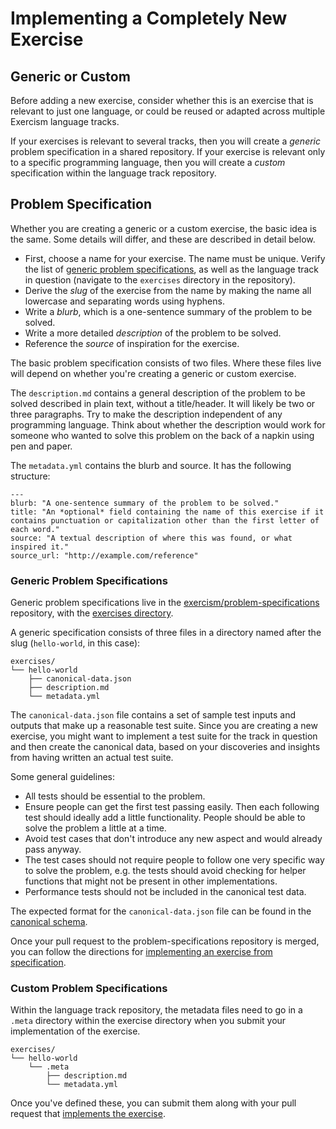 # Implementing a Completely New Exercise

## Generic or Custom

Before adding a new exercise, consider whether this is an exercise that is relevant to just one language, or could be reused or adapted across multiple Exercism language tracks.

If your exercises is relevant to several tracks, then you will create a _generic_ problem specification in a shared repository. If your exercise is relevant only to a specific programming language, then you will create a _custom_ specification within the language track repository.

## Problem Specification

Whether you are creating a generic or a custom exercise, the basic idea is the same. Some details will differ, and these are described in detail below.

* First, choose a name for your exercise. The name must be unique. Verify the list of [generic problem specifications][spec-exercises], as well as the language track in question (navigate to the `exercises` directory in the repository).
* Derive the _slug_ of the exercise from the name by making the name all lowercase and separating words using hyphens.
* Write a _blurb_, which is a one-sentence summary of the problem to be solved.
* Write a more detailed _description_ of the problem to be solved.
* Reference the _source_ of inspiration for the exercise.

The basic problem specification consists of two files. Where these files live will depend on whether you're creating a generic or custom exercise.

The `description.md` contains a general description of the problem to be solved described in plain text, without a title/header. It will likely be two or three paragraphs. Try to make the description independent of any programming language. Think about whether the description would work for someone who wanted to solve this problem on the back of a napkin using pen and paper.

The `metadata.yml` contains the blurb and source. It has the following structure:

```
---
blurb: "A one-sentence summary of the problem to be solved."
title: "An *optional* field containing the name of this exercise if it contains punctuation or capitalization other than the first letter of each word."
source: "A textual description of where this was found, or what inspired it."
source_url: "http://example.com/reference"
```

### Generic Problem Specifications

Generic problem specifications live in the [exercism/problem-specifications][problem-specifications] repository, with the [exercises directory][spec-exercises].

A generic specification consists of three files in a directory named after the slug (`hello-world`, in this case):

```
exercises/
└── hello-world
    ├── canonical-data.json
    ├── description.md
    └── metadata.yml
```

The `canonical-data.json` file contains a set of sample test inputs and outputs that make up a reasonable test suite. Since you are creating a new exercise, you might want to implement a test suite for the track in question and then create the canonical data, based on your discoveries and insights from having written an actual test suite.

Some general guidelines:

* All tests should be essential to the problem.
* Ensure people can get the first test passing easily. Then each following test should ideally add a little functionality. People should be able to solve the problem a little at a time.
* Avoid test cases that don't introduce any new aspect and would already pass anyway.
* The test cases should not require people to follow one very specific way to solve the problem, e.g. the tests should avoid checking for helper functions that might not be present in other implementations.
* Performance tests should not be included in the canonical test data.

The expected format for the `canonical-data.json` file can be found in the [canonical schema](https://github.com/exercism/problem-specifications/blob/master/canonical-schema.json).

Once your pull request to the problem-specifications repository is merged, you can follow the directions for [implementing an exercise from specification][porting-an-exercise].

### Custom Problem Specifications

Within the language track repository, the metadata files need to go in a `.meta` directory within the exercise directory when you submit your implementation of the exercise.

```
exercises/
└── hello-world
    └── .meta
        ├── description.md
        └── metadata.yml
```

Once you've defined these, you can submit them along with your pull request that [implements the exercise][porting-an-exercise].

[problem-specifications]: https://github.com/exercism/problem-specifications
[spec-exercises]: https://github.com/exercism/problem-specifications/tree/master/exercises
[porting-an-exercise]: /you-can-help/implement-an-exercise-from-specification.md
